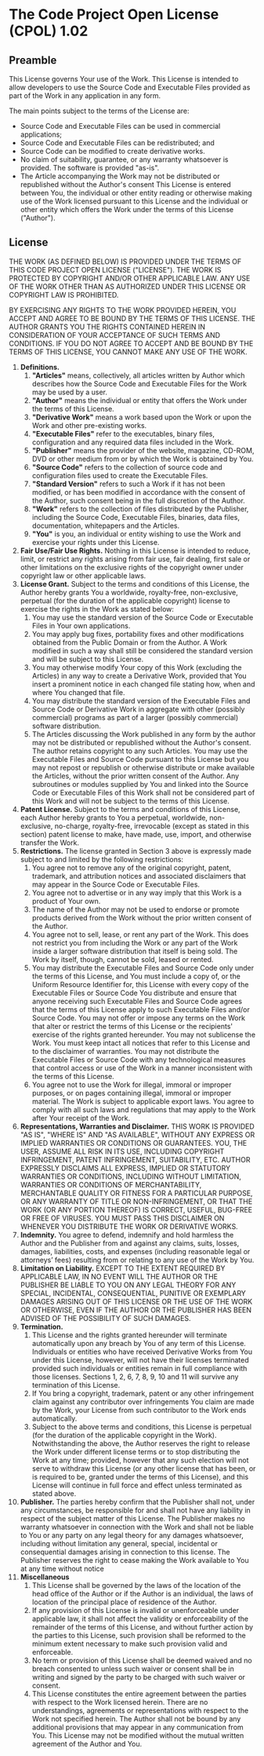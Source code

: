 # The Code Project Open License (CPOL) 1.02
## Preamble
This License governs Your use of the Work. This License is intended to allow developers to use the Source Code and Executable Files provided as part of the Work in any application in any form.

The main points subject to the terms of the License are:

* Source Code and Executable Files can be used in commercial applications;
* Source Code and Executable Files can be redistributed; and
* Source Code can be modified to create derivative works.
* No claim of suitability, guarantee, or any warranty whatsoever is provided. The software is provided "as-is".
* The Article accompanying the Work may not be distributed or republished without the Author's consent
This License is entered between You, the individual or other entity reading or otherwise making use of the Work licensed pursuant to this License and the individual or other entity which offers the Work under the terms of this License ("Author").

## License
THE WORK (AS DEFINED BELOW) IS PROVIDED UNDER THE TERMS OF THIS CODE PROJECT OPEN LICENSE ("LICENSE"). THE WORK IS PROTECTED BY COPYRIGHT AND/OR OTHER APPLICABLE LAW. ANY USE OF THE WORK OTHER THAN AS AUTHORIZED UNDER THIS LICENSE OR COPYRIGHT LAW IS PROHIBITED.

BY EXERCISING ANY RIGHTS TO THE WORK PROVIDED HEREIN, YOU ACCEPT AND AGREE TO BE BOUND BY THE TERMS OF THIS LICENSE. THE AUTHOR GRANTS YOU THE RIGHTS CONTAINED HEREIN IN CONSIDERATION OF YOUR ACCEPTANCE OF SUCH TERMS AND CONDITIONS. IF YOU DO NOT AGREE TO ACCEPT AND BE BOUND BY THE TERMS OF THIS LICENSE, YOU CANNOT MAKE ANY USE OF THE WORK.

1. **Definitions.**
    1. **"Articles"** means, collectively, all articles written by Author which describes how the Source Code and Executable Files for the Work may be used by a user.
    2. **"Author"** means the individual or entity that offers the Work under the terms of this License.
    3. **"Derivative Work"** means a work based upon the Work or upon the Work and other pre-existing works.
    4. **"Executable Files"** refer to the executables, binary files, configuration and any required data files included in the Work.
    5. **"Publisher"** means the provider of the website, magazine, CD-ROM, DVD or other medium from or by which the Work is obtained by You.
    6. **"Source Code"** refers to the collection of source code and configuration files used to create the Executable Files.
    7. **"Standard Version"** refers to such a Work if it has not been modified, or has been modified in accordance with the consent of the Author, such consent being in the full discretion of the Author.
    8. **"Work"** refers to the collection of files distributed by the Publisher, including the Source Code, Executable Files, binaries, data files, documentation, whitepapers and the Articles.
    9. **"You"** is you, an individual or entity wishing to use the Work and exercise your rights under this License.
2. **Fair Use/Fair Use Rights.** Nothing in this License is intended to reduce, limit, or restrict any rights arising from fair use, fair dealing, first sale or other limitations on the exclusive rights of the copyright owner under copyright law or other applicable laws.
3. **License Grant.** Subject to the terms and conditions of this License, the Author hereby grants You a worldwide, royalty-free, non-exclusive, perpetual (for the duration of the applicable copyright) license to exercise the rights in the Work as stated below:
    1. You may use the standard version of the Source Code or Executable Files in Your own applications.
    2. You may apply bug fixes, portability fixes and other modifications obtained from the Public Domain or from the Author. A Work modified in such a way shall still be considered the standard version and will be subject to this License.
    3. You may otherwise modify Your copy of this Work (excluding the Articles) in any way to create a Derivative Work, provided that You insert a prominent notice in each changed file stating how, when and where You changed that file.
    4. You may distribute the standard version of the Executable Files and Source Code or Derivative Work in aggregate with other (possibly commercial) programs as part of a larger (possibly commercial) software distribution.
    5. The Articles discussing the Work published in any form by the author may not be distributed or republished without the Author's consent. The author retains copyright to any such Articles. You may use the Executable Files and Source Code pursuant to this License but you may not repost or republish or otherwise distribute or make available the Articles, without the prior written consent of the Author.
Any subroutines or modules supplied by You and linked into the Source Code or Executable Files of this Work shall not be considered part of this Work and will not be subject to the terms of this License.
4. **Patent License.** Subject to the terms and conditions of this License, each Author hereby grants to You a perpetual, worldwide, non-exclusive, no-charge, royalty-free, irrevocable (except as stated in this section) patent license to make, have made, use, import, and otherwise transfer the Work.
5. **Restrictions.** The license granted in Section 3 above is expressly made subject to and limited by the following restrictions:
    1. You agree not to remove any of the original copyright, patent, trademark, and attribution notices and associated disclaimers that may appear in the Source Code or Executable Files.
    2. You agree not to advertise or in any way imply that this Work is a product of Your own.
    3. The name of the Author may not be used to endorse or promote products derived from the Work without the prior written consent of the Author.
    4. You agree not to sell, lease, or rent any part of the Work. This does not restrict you from including the Work or any part of the Work inside a larger software distribution that itself is being sold. The Work by itself, though, cannot be sold, leased or rented.
    5. You may distribute the Executable Files and Source Code only under the terms of this License, and You must include a copy of, or the Uniform Resource Identifier for, this License with every copy of the Executable Files or Source Code You distribute and ensure that anyone receiving such Executable Files and Source Code agrees that the terms of this License apply to such Executable Files and/or Source Code. You may not offer or impose any terms on the Work that alter or restrict the terms of this License or the recipients' exercise of the rights granted hereunder. You may not sublicense the Work. You must keep intact all notices that refer to this License and to the disclaimer of warranties. You may not distribute the Executable Files or Source Code with any technological measures that control access or use of the Work in a manner inconsistent with the terms of this License.
    6. You agree not to use the Work for illegal, immoral or improper purposes, or on pages containing illegal, immoral or improper material. The Work is subject to applicable export laws. You agree to comply with all such laws and regulations that may apply to the Work after Your receipt of the Work.
6. **Representations, Warranties and Disclaimer.** THIS WORK IS PROVIDED "AS IS", "WHERE IS" AND "AS AVAILABLE", WITHOUT ANY EXPRESS OR IMPLIED WARRANTIES OR CONDITIONS OR GUARANTEES. YOU, THE USER, ASSUME ALL RISK IN ITS USE, INCLUDING COPYRIGHT INFRINGEMENT, PATENT INFRINGEMENT, SUITABILITY, ETC. AUTHOR EXPRESSLY DISCLAIMS ALL EXPRESS, IMPLIED OR STATUTORY WARRANTIES OR CONDITIONS, INCLUDING WITHOUT LIMITATION, WARRANTIES OR CONDITIONS OF MERCHANTABILITY, MERCHANTABLE QUALITY OR FITNESS FOR A PARTICULAR PURPOSE, OR ANY WARRANTY OF TITLE OR NON-INFRINGEMENT, OR THAT THE WORK (OR ANY PORTION THEREOF) IS CORRECT, USEFUL, BUG-FREE OR FREE OF VIRUSES. YOU MUST PASS THIS DISCLAIMER ON WHENEVER YOU DISTRIBUTE THE WORK OR DERIVATIVE WORKS.
7. **Indemnity.** You agree to defend, indemnify and hold harmless the Author and the Publisher from and against any claims, suits, losses, damages, liabilities, costs, and expenses (including reasonable legal or attorneys’ fees) resulting from or relating to any use of the Work by You.
8. **Limitation on Liability.** EXCEPT TO THE EXTENT REQUIRED BY APPLICABLE LAW, IN NO EVENT WILL THE AUTHOR OR THE PUBLISHER BE LIABLE TO YOU ON ANY LEGAL THEORY FOR ANY SPECIAL, INCIDENTAL, CONSEQUENTIAL, PUNITIVE OR EXEMPLARY DAMAGES ARISING OUT OF THIS LICENSE OR THE USE OF THE WORK OR OTHERWISE, EVEN IF THE AUTHOR OR THE PUBLISHER HAS BEEN ADVISED OF THE POSSIBILITY OF SUCH DAMAGES.
9. **Termination.**
    1. This License and the rights granted hereunder will terminate automatically upon any breach by You of any term of this License. Individuals or entities who have received Derivative Works from You under this License, however, will not have their licenses terminated provided such individuals or entities remain in full compliance with those licenses. Sections 1, 2, 6, 7, 8, 9, 10 and 11 will survive any termination of this License.
    2. If You bring a copyright, trademark, patent or any other infringement claim against any contributor over infringements You claim are made by the Work, your License from such contributor to the Work ends automatically.
    3. Subject to the above terms and conditions, this License is perpetual (for the duration of the applicable copyright in the Work). Notwithstanding the above, the Author reserves the right to release the Work under different license terms or to stop distributing the Work at any time; provided, however that any such election will not serve to withdraw this License (or any other license that has been, or is required to be, granted under the terms of this License), and this License will continue in full force and effect unless terminated as stated above.
10. **Publisher.** The parties hereby confirm that the Publisher shall not, under any circumstances, be responsible for and shall not have any liability in respect of the subject matter of this License. The Publisher makes no warranty whatsoever in connection with the Work and shall not be liable to You or any party on any legal theory for any damages whatsoever, including without limitation any general, special, incidental or consequential damages arising in connection to this license. The Publisher reserves the right to cease making the Work available to You at any time without notice
11. **Miscellaneous**
    1. This License shall be governed by the laws of the location of the head office of the Author or if the Author is an individual, the laws of location of the principal place of residence of the Author.
    2. If any provision of this License is invalid or unenforceable under applicable law, it shall not affect the validity or enforceability of the remainder of the terms of this License, and without further action by the parties to this License, such provision shall be reformed to the minimum extent necessary to make such provision valid and enforceable.
    3. No term or provision of this License shall be deemed waived and no breach consented to unless such waiver or consent shall be in writing and signed by the party to be charged with such waiver or consent.
    4. This License constitutes the entire agreement between the parties with respect to the Work licensed herein. There are no understandings, agreements or representations with respect to the Work not specified herein. The Author shall not be bound by any additional provisions that may appear in any communication from You. This License may not be modified without the mutual written agreement of the Author and You.
